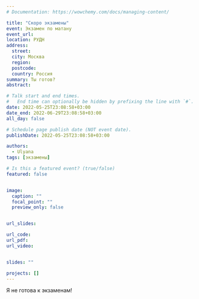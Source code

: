 ```yaml
---
# Documentation: https://wowchemy.com/docs/managing-content/

title: "Скоро экзамены"
event: Экзамен по матану
event_url:
location: РУДН
address:
  street: 
  city: Москва
  region:
  postcode:
  country: Россия
summary: Ты готов?
abstract:

# Talk start and end times.
#   End time can optionally be hidden by prefixing the line with `#`.
date: 2022-05-25T23:08:58+03:00
date_end: 2022-06-29T23:08:58+03:00
all_day: false

# Schedule page publish date (NOT event date).
publishDate: 2022-05-25T23:08:58+03:00

authors: 
  - Ulyana
tags: [экзамены]

# Is this a featured event? (true/false)
featured: false


image:
  caption: ""
  focal_point: ""
  preview_only: false


url_slides:

url_code:
url_pdf:
url_video:


slides: ""

projects: []
---
```


Я не готова к экзаменам!
